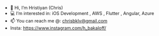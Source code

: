 - 👋 Hi, I’m Hristiyan (Chris)
- 💻 I’m interested in: iOS Development , AWS , Flutter , Angular, Azure 
- 📫 You can reach me @: chrisbklv@gmail.com
- Insta: https://www.instagram.com/h_bakaloff/

<!---
ChrisBakaloff/ChrisBakaloff is a ✨ special ✨ repository because its `README.md` (this file) appears on your GitHub profile.
You can click the Preview link to take a look at your changes.
--->
